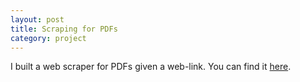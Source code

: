 ```yaml
---
layout: post
title: Scraping for PDFs
category: project
---
```


I built a 
web scraper for PDFs given a web-link. You can find it
[here](https://github.com/karatekid/pdf-downloader).

